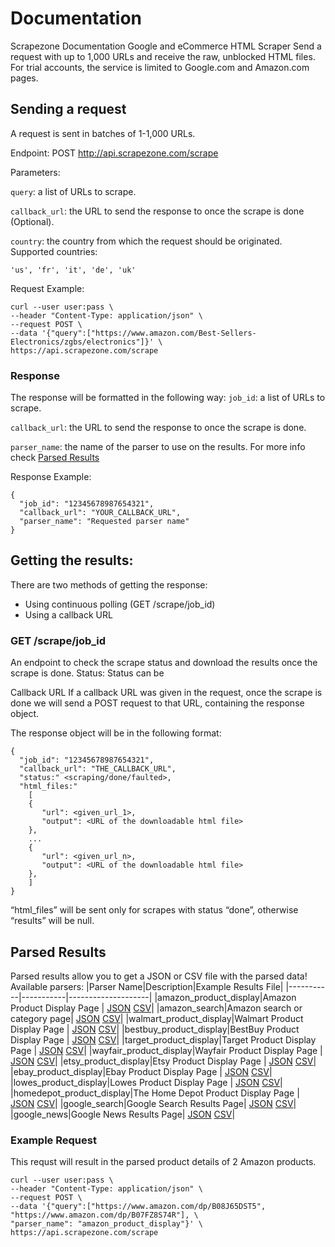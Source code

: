 # Documentation
Scrapezone Documentation
Google and eCommerce HTML Scraper
Send a request with up to 1,000 URLs and receive the raw, unblocked HTML files.
For trial accounts, the service is limited to Google.com and Amazon.com pages.

## Sending a request
A request is sent in batches of 1-1,000 URLs.

Endpoint: POST http://api.scrapezone.com/scrape

Parameters:

`query`: a list of URLs to scrape.

`callback_url`: the URL to send the response to once the scrape is done (Optional).

`country`: the country from which the request should be originated. Supported countries:

`'us', 'fr', 'it', 'de', 'uk'`

Request Example:

```
curl --user user:pass \
--header "Content-Type: application/json" \
--request POST \
--data '{"query":["https://www.amazon.com/Best-Sellers-Electronics/zgbs/electronics"]}' \
https://api.scrapezone.com/scrape
```

### Response
The response will be formatted in the following way:
`job_id`:  a list of URLs to scrape.

`callback_url`: the URL to send the response to once the scrape is done.

`parser_name`: the name of the parser to use on the results. For more info check [Parsed Results](https://github.com/Scrapezone/examples/blob/master/README.md#parsed-results)

Response Example:

```
{
  "job_id": "12345678987654321",
  "callback_url": "YOUR_CALLBACK_URL",
  "parser_name": "Requested parser name"
}
```
## Getting the results:
There are two methods of getting the response:
* Using continuous polling (GET /scrape/job_id)
* Using a callback URL

### GET /scrape/job_id
An endpoint to check the scrape status and download the results once the scrape is done.
Status:
Status can be 

Callback URL 
If a callback URL was given in the request, once the scrape is done we will send a POST request to that URL, containing the response object. 

The response object will be in the following format:

```
{
  "job_id": "12345678987654321",
  "callback_url": "THE_CALLBACK_URL",
  "status:" <scraping/done/faulted>,
  "html_files:"
    [
    {
       "url": <given_url_1>,
       "output": <URL of the downloadable html file>
    },
    ...
    {
       "url": <given_url_n>,
       "output": <URL of the downloadable html file>
    },
    ]
}
```

“html_files” will be sent only for scrapes with status “done”, otherwise “results” will be null.

## Parsed Results
Parsed results allow you to get a JSON or CSV file with the parsed data!
Available parsers:
|Parser Name|Description|Example Results File|
|-----------|-----------|--------------------|
|amazon_product_display|Amazon Product Display Page  | [JSON](https://file)    [CSV](https://test)|
|amazon_search|Amazon search or category page| [JSON](https://file)    [CSV](https://test)|
|walmart_product_display|Walmart Product Display Page | [JSON](https://file)    [CSV](https://test)|
|bestbuy_product_display|BestBuy Product Display Page | [JSON](https://file)    [CSV](https://test)|
|target_product_display|Target Product Display Page  | [JSON](https://file)    [CSV](https://test)|
|wayfair_product_display|Wayfair Product Display Page  | [JSON](https://file)    [CSV](https://test)|
|etsy_product_display|Etsy Product Display Page  | [JSON](https://file)    [CSV](https://test)|
|ebay_product_display|Ebay Product Display Page  | [JSON](https://file)    [CSV](https://test)|
|lowes_product_display|Lowes Product Display Page | [JSON](https://file)    [CSV](https://test)|
|homedepot_product_display|The Home Depot Product Display Page  | [JSON](https://file)    [CSV](https://test)|
|google_search|Google Search Results Page| [JSON](https://file)    [CSV](https://test)|
|google_news|Google News Results Page| [JSON](https://file)    [CSV](https://test)|

### Example Request
This requst will result in the parsed product details of 2 Amazon products.
```
curl --user user:pass \
--header "Content-Type: application/json" \
--request POST \
--data '{"query":["https://www.amazon.com/dp/B08J65DST5", "https://www.amazon.com/dp/B07FZ8S74R"], \
"parser_name": "amazon_product_display"}' \
https://api.scrapezone.com/scrape
```
